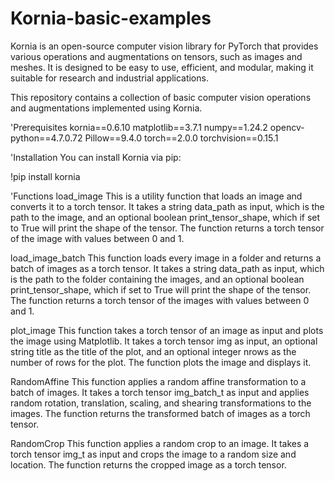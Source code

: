 # Kornia-basic-examples
Kornia is an open-source computer vision library for PyTorch that provides various operations and augmentations on tensors, such as images and meshes. It is designed to be easy to use, efficient, and modular, making it suitable for research and industrial applications.

This repository contains a collection of basic computer vision operations and augmentations implemented using Kornia.

'Prerequisites
kornia==0.6.10
matplotlib==3.7.1
numpy==1.24.2
opencv-python==4.7.0.72
Pillow==9.4.0
torch==2.0.0
torchvision==0.15.1

'Installation
You can install Kornia via pip:

!pip install kornia

'Functions
load_image
This is a utility function that loads an image and converts it to a torch tensor. It takes a string data_path as input, which is the path to the image, and an optional boolean print_tensor_shape, which if set to True will print the shape of the tensor. The function returns a torch tensor of the image with values between 0 and 1.

load_image_batch
This function loads every image in a folder and returns a batch of images as a torch tensor. It takes a string data_path as input, which is the path to the folder containing the images, and an optional boolean print_tensor_shape, which if set to True will print the shape of the tensor. The function returns a torch tensor of the images with values between 0 and 1.

plot_image
This function takes a torch tensor of an image as input and plots the image using Matplotlib. It takes a torch tensor img as input, an optional string title as the title of the plot, and an optional integer nrows as the number of rows for the plot. The function plots the image and displays it.

RandomAffine
This function applies a random affine transformation to a batch of images. It takes a torch tensor img_batch_t as input and applies random rotation, translation, scaling, and shearing transformations to the images. The function returns the transformed batch of images as a torch tensor.

RandomCrop
This function applies a random crop to an image. It takes a torch tensor img_t as input and crops the image to a random size and location. The function returns the cropped image as a torch tensor.

